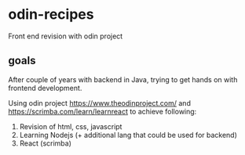 # odin-recipes
Front end revision with odin project

## goals
After couple of years with backend in Java, trying to get hands on with frontend development. 

Using odin project https://www.theodinproject.com/ and  https://scrimba.com/learn/learnreact to achieve following: 
1. Revision of html, css, javascript 
2. Learning Nodejs (+ additional lang that could be used for backend)
3. React (scrimba)